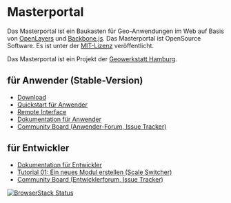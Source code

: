 Masterportal
=================
Das Masterportal ist ein Baukasten für Geo-Anwendungen im Web auf Basis von [OpenLayers](https://openlayers.org) und [Backbone.js](https://backbonejs.org). Das Masterportal ist OpenSource Software. Es ist unter der [MIT-Lizenz](https://bitbucket.org/geowerkstatt-hamburg/masterportal/src/stable/License.txt) veröffentlicht.

Das Masterportal ist ein Projekt der [Geowerkstatt Hamburg](https://www.hamburg.de/geowerkstatt/).

## für Anwender (Stable-Version)
* [Download](https://bitbucket.org/geowerkstatt-hamburg/masterportal/downloads/)
* [Quickstart für Anwender](https://bitbucket.org/geowerkstatt-hamburg/masterportal/src/stable/doc/setup.md)
* [Remote Interface](https://bitbucket.org/geowerkstatt-hamburg/masterportal/src/stable/doc/remoteInterface.md)
* [Dokumentation für Anwender](https://bitbucket.org/geowerkstatt-hamburg/masterportal/src/stable/doc/doc.md)
* [Community Board (Anwender-Forum, Issue Tracker)](https://trello.com/c/qajdXkMa/110-willkommen)

## für Entwickler
* [Dokumentation für Entwickler](doc/devdoc.md)
* [Tutorial 01: Ein neues Modul erstellen (Scale Switcher)](https://bitbucket.org/geowerkstatt-hamburg/masterportal/src/dev/doc/02_vue_tutorial_new_module_scale_switcher.md)
* [Community Board (Entwicklerforum, Issue Tracker)](https://trello.com/c/qajdXkMa/110-willkommen)


[![BrowserStack Status](https://automate.browserstack.com/badge.svg?badge_key=aDNJT1VSRDlMVXNpRzJzYXQ4bHN0RERXbGpETmdQeDBMUlp0cEJkOWNPRT0tLVFJcndaSi9KWFBTM0FVWEZkYnhlS2c9PQ==--0ef330a6aef7023b1f50659a6d57f9369f988f53)](https://automate.browserstack.com/public-build/aDNJT1VSRDlMVXNpRzJzYXQ4bHN0RERXbGpETmdQeDBMUlp0cEJkOWNPRT0tLVFJcndaSi9KWFBTM0FVWEZkYnhlS2c9PQ==--0ef330a6aef7023b1f50659a6d57f9369f988f53)